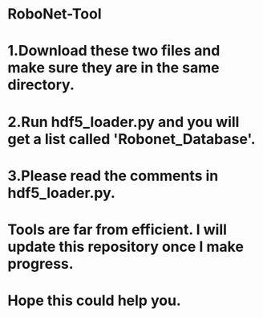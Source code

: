 # RoboNet-Tool

# 1.Download these two files and make sure they are in the same directory.
# 2.Run hdf5_loader.py and you will get a list called 'Robonet_Database'.
# 3.Please read the comments in hdf5_loader.py.

# Tools are far from efficient. I will update this repository once I make progress.

# Hope this could help you.
